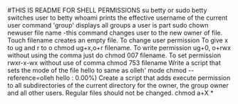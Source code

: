 #THIS IS README FOR SHELL PERMISSIONS
su betty or sudo betty switches user to betty
whoami prints the effective username of the current user
command 'group' displays all groups a user is part
sudo chown newuser file name -this command changes user to the new owner of file.
Touch filename creates an empty file.
To change user permission
To give x to ug and r to o chmod ug+x,o+r filename.
To write permission ug+0, o+rwx without using the comma just do chmod 007 filename.
To set permission rwxr-x-wx without use of comma chmod 753 filename
Write a script that sets the mode of the file hello to same as olleh' mode chmod --reference=olleh hello
: 0.00%)
Create a script that adds execute permission to all subdirectories of the current directory for the owner, the group owner and all other users. Regular files should not be changed. chmod a+X *
